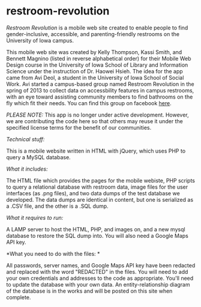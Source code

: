 # restroom-revolution
*Restroom Revolution* is a mobile web site created to enable people to find gender-inclusive, accessible, and parenting-friendly restrooms on the University of Iowa campus.

This mobile web site was created by Kelly Thompson, Kassi Smith, and Bennett Magnino (listed in reverse alphabetical order) for their Mobile Web Design course in the University of Iowa School of Library and Information Science under the instruction of Dr. Haowei Hsieh. The idea for the app came from Avi Deol, a student in the University of Iowa School of Social Work. Avi started a campus-based group named Restroom Revolution in the spring of 2013 to collect data on accessbility features in campus restrooms, with an eye toward assisting community members to find bathrooms on the fly which fit their needs. You can find this group on facebook <a href="https://www.facebook.com/groups/152151204948156/">here</a>.

*PLEASE NOTE:* This app is no longer under active development.  However, we are contributing the code here so that others may reuse it under the specified license terms for the benefit of our communities.

*Technical stuff:*

This is a mobile website written in HTML with jQuery, which uses PHP to query a MySQL database.  

*What it includes:*

The HTML file which provides the pages for the mobile webiste, PHP scripts to query a relational database with restroom data, image files for the user interfaces (as .png files), and two data dumps of the test database we developed.  The data dumps are identical in content, but one is serialized as a .CSV file, and the other is a .SQL dump.

*What it requires to run:*

A LAMP server to host the HTML, PHP, and images on, and a new mysql database to restore the SQL dump into.  You will also need a Google Maps API key.

*What you need to do with the files: *

All passwords, server names, and Google Maps API key have been redacted and replaced with the word "REDACTED" in the files.  You will need to add your own credentials and addresses to the code as appropriate.  You'll need to update the database with your own data.  An entity-relationship diagram of the database is in the works and will be posted on this site when complete.
